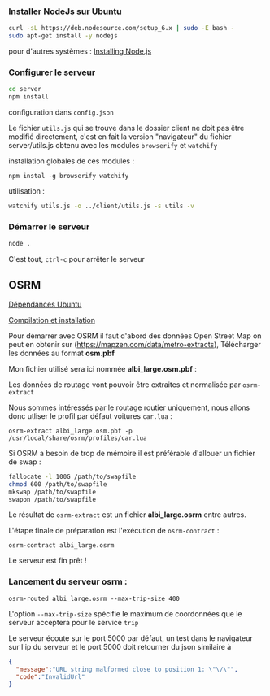 ### Installer NodeJs sur Ubuntu

```bash
curl -sL https://deb.nodesource.com/setup_6.x | sudo -E bash -
sudo apt-get install -y nodejs
```
pour d'autres systèmes : [Installing Node.js](https://nodejs.org/en/download/package-manager/#installing-node-js-via-package-manager)

### Configurer le serveur

```bash
cd server
npm install
```
configuration dans `config.json`

Le fichier `utils.js` qui se trouve dans le dossier client ne doit pas être modifié directement, c'est en fait la version "navigateur" du fichier server/utils.js obtenu avec les modules `browserify` et `watchify`

installation globales de ces modules :

`npm instal -g browserify watchify`

utilisation :

```bash
watchify utils.js -o ../client/utils.js -s utils -v
```

### Démarrer le serveur
```bash
node .
```

C'est tout, `ctrl-c` pour arrêter le serveur


## OSRM

[Dépendances Ubuntu](https://github.com/Project-OSRM/osrm-backend/wiki/Building-on-Ubuntu#ubuntu-1604)

[Compilation et installation](https://github.com/Project-OSRM/osrm-backend/wiki/Building-OSRM#general-build-instructions-from-source)

Pour démarrer avec OSRM il faut d'abord des données Open Street Map
on peut en obtenir sur (https://mapzen.com/data/metro-extracts),
Télécharger les données au format **osm.pbf**

Mon fichier utilisé sera ici nommée **albi_large.osm.pbf** :

Les données de routage vont pouvoir être extraites et normalisée par `osrm-extract`

Nous sommes intéressés par le routage routier uniquement, nous allons donc utliser le profil par défaut voitures `car.lua` :

`osrm-extract albi_large.osm.pbf -p /usr/local/share/osrm/profiles/car.lua`

Si OSRM a besoin de trop de mémoire il est préférable d'allouer un fichier de swap :

```bash
fallocate -l 100G /path/to/swapfile
chmod 600 /path/to/swapfile
mkswap /path/to/swapfile
swapon /path/to/swapfile
```

Le résultat de `osrm-extract` est un fichier **albi_large.osrm** entre autres.

L'étape finale de préparation est l'exécution de `osrm-contract` :

`osrm-contract albi_large.osrm`

Le serveur est fin prêt !

### Lancement du serveur osrm :

`osrm-routed albi_large.osrm --max-trip-size 400`

L'option `--max-trip-size` spécifie le maximum de coordonnées que le serveur acceptera pour le service `trip`

Le serveur écoute sur le port 5000 par défaut, un test dans le navigateur sur l'ip du serveur et le port 5000 doit retourner du json similaire à

```json
{
  "message":"URL string malformed close to position 1: \"\/\"",
  "code":"InvalidUrl"
}
```
















